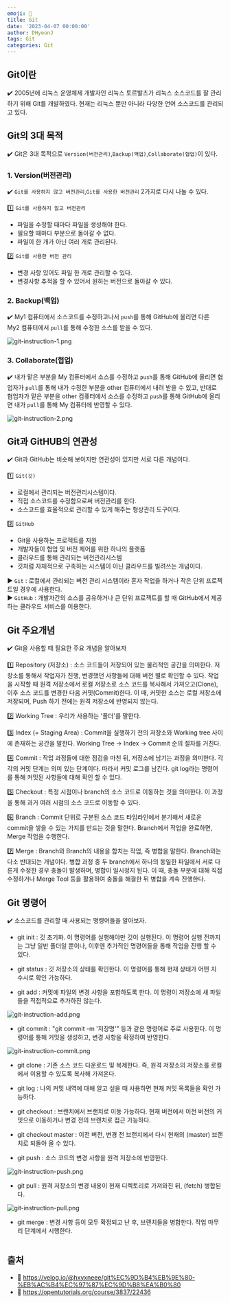 ```yaml
---
emoji: 📝
title: Git
date: '2023-04-07 00:00:00'
author: DHyeonJ
tags: Git
categories: Git
---
```


## Git이란

✔️ 2005년에 리눅스 운영체제 개발자인 리눅스 토르발츠가 리눅스 소스코드를 잘 관리하기 위해 Git를 개발하였다. 현재는 리눅스 뿐만 아니라 다양한 언어 소스코드를 관리되고 있다.

## Git의 3대 목적

✔️ Git은 3대 목적으로 `Version(버전관리)`,`Backup(백업)`,`Collaborate(협업)`이 있다.

### 1️. Version(버전관리)

✔️ `Git를 사용하지 않고 버전관리`,`Git를 사용한 버전관리` 2가지로 다시 나눌 수 있다.

  1️⃣ `Git를 사용하지 않고 버전관리`
  - 파일을 수정할 때마다 파일을 생성해야 한다.
  - 필요할 때마다 부분으로 돌아갈 수 없다.
  - 파일이 한 개가 아닌 여러 개로 관리된다.
  
  2️⃣ `Git를 사용한 버전 관리`
  - 변경 사항 있어도 파일 한 개로 관리할 수 있다.
  - 변경사항 추적을 할 수 있어서 원하는 버전으로 돌아갈 수 있다.

### 2. Backup(백업)

✔️ My1 컴퓨터에서 소스코드를 수정하고나서 `push`를 통해 GitHub에 올리면 다른 My2 컴퓨터에서 `pull`를 통해 수정한 소스를 받을 수 있다.

![git-instruction-1.png](git-instruction-1.png)

### 3. Collaborate(협업)

✔️ 내가 맡은 부분을 My 컴퓨터에서 소스를 수정하고 `push`를 통해 GitHub에 올리면 협업자가 `pull`를 통해 내가 수정한 부분을 other 컴퓨터에서 내려 받을 수 있고,
반대로 협업자가 맡은 부분을 other 컴퓨터에서 소스를 수정하고 `push`를 통해 GitHub에 올리면 내가 `pull`를 통해 My 컴퓨터에 반영할 수 있다.

![git-instruction-2.png](git-instruction-2.png)

## Git과 GitHUB의 연관성

✔️ Git과 GitHub는 비슷해 보이지만 연관성이 있지만 서로 다른 개념이다.

  1️⃣ `Git(깃)`
  - 로컬에서 관리되는 버전관리시스템이다.
  - 직접 소스코드를 수정함으로써 버전관리를 한다.
  - 소스코드를 효율적으로 관리할 수 있게 해주는 형상관리 도구이다.
  
  2️⃣ `GitHub`
  - Git을 사용하는 프로젝트를 지원
  - 개발자들이 협업 및 버전 제어를 위한 하나의 플랫폼
  - 클라우드를 통해 관리되는 버전관리시스템
  - 깃처럼 자체적으로 구축하는 시스템이 아닌 클라우드를 빌려쓰는 개념이다.

  ▶︎ `Git` :  로컬에서 관리되는 버전 관리 시스템이라 혼자 작업을 하거나 작은 단위 프로젝트일 경우에 사용한다.
  <br>
  ▶︎ `GitHub` : 개발자간의 소스를 공유하거나 큰 단위 프로젝트를 할 때 GitHub에서 제공하는 클라우드 서비스를 이용한다.

## Git 주요개념

✔️ Git을 사용할 때 필요한 주요 개념을 알아보자

1️⃣ Repository (저장소) : 소스 코드들이 저장되어 있는 물리적인 공간을 의미한다. 저장소를 통해서 작업자가 진행, 변경했던 사항들에 대해 버전 별로 확인할 수 있다.
작업을 시작할 때 원격 저장소에서 로컬 저장소로 소스 코드를 복사해서 가져오고(Clone), 이후 소스 코드를 변경한 다음 커밋(Commit)한다. 이 때, 커밋한 소스는 로컬 저장소에 저장되며, Push 하기 전에는 원격 저장소에 반영되지 않는다.

2️⃣ Working Tree : 우리가 사용하는 '폴더'를 말한다.

3️⃣ Index (= Staging Area) : Commit을 실행하기 전의 저장소와 Working tree 사이에 존재하는 공간을 말한다. Working Tree -> Index -> Commit 순의 절차를 거친다.

4️⃣ Commit : 작업 과정들에 대한 점검을 마친 뒤, 저장소에 남기는 과정을 의미한다. 각각의 커밋 단계는 의미 있는 단계이다. 따라서 커밋 로그를 남긴다. git log라는 명령어를 통해 커밋된 사항들에 대해 확인 할 수 있다.

5️⃣ Checkout : 특정 시점이나 branch의 소스 코드로 이동하는 것을 의미한다. 이 과정을 통해 과거 여러 시점의 소스 코드로 이동할 수 있다.

6️⃣ Branch : Commit 단위로 구분된 소스 코드 타임라인에서 분기해서 새로운 commit을 쌓을 수 있는 가지를 만드는 것을 말한다. Branch에서 작업을 완료하면, Merge 작업을 수행한다.

7️⃣ Merge : Branch와 Branch의 내용을 합치는 작업, 즉 병합을 말한다. Branch와는 다소 반대되는 개념이다. 병합 과정 중 두 branch에서 하나의 동일한 파일에서 서로 다른게 수정한 경우 충돌이 발생하며, 병합이 일시정지 된다. 이 때, 충돌 부분에 대해 직접 수정하거나 Merge Tool 등을 활용하여 충돌을 해결한 뒤 병합을 계속 진행한다.


## Git 명령어

✔️ 소스코드를 관리할 때 사용되는 명령어들을 알아보자.

- git init : 깃 초기화. 이 명령어를 실행해야만 깃이 실행된다. 이 명령어 실행 전까지는 그냥 일반 폴더일 뿐이나, 이후엔 추가적인 명령어들을 통해 작업을 진행 할 수 있다.

- git status : 깃 저장소의 상태를 확인한다. 이 명령어를 통해 현재 상태가 어떤 지 수시로 확인 가능하다.

- git add : 커밋에 파일의 변경 사항을 포함하도록 한다. 이 명령이 저장소에 새 파일들을 직접적으로 추가하진 않는다.

![git-instruction-add.png](git-instruction-add.png)

- git commit : "git commit -m '저장명'" 등과 같은 명령어로 주로 사용한다. 이 명령어를 통해 커밋을 생성하고, 변경 사항을 확정하여 반영한다.

![git-instruction-commit.png](git-instruction-commit.png)

- git clone : 기존 소스 코드 다운로드 및 복제한다. 즉, 원격 저장소의 저장소를 로컬에서 이용할 수 있도록 복사해 가져온다.

- git log : 나의 커밋 내역에 대해 알고 싶을 때 사용하면 현재 커밋 목록들을 확인 가능하다.

- git checkout : 브랜치에서 브랜치로 이동 가능하다. 현재 버전에서 이전 버전의 커밋으로 이동하거나 변경 전의 브랜치로 접근 가능하다.

- git checkout master : 이전 버전, 변경 전 브랜치에서 다시 현재의 (master) 브랜치로 되돌아 올 수 있다.

- git push : 소스 코드의 변경 사항을 원격 저장소에 반영한다.

![git-instruction-push.png](git-instruction-push.png)

- git pull : 원격 저장소의 변경 내용이 현재 디렉토리로 가져와진 뒤, (fetch) 병합된다.

![git-instruction-pull.png](git-instruction-pull.png)

- git merge : 변경 사항 등이 모두 확정되고 난 후, 브랜치들을 병합한다. 작업 마무리 단계에서 시행한다.

```bash

```


## 출처

- 🔗 https://velog.io/@hxyxneee/git%EC%9D%B4%EB%9E%80-%EB%AC%B4%EC%97%87%EC%9D%B8%EA%B0%80
- 🔗 https://opentutorials.org/course/3837/22436

``` toc

```